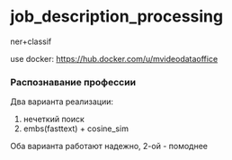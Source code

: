 # job_description_processing
ner+classif

use docker: https://hub.docker.com/u/mvideodataoffice

### Распознавание профессии
Два варианта реализации:
1. нечеткий поиск
2. embs(fasttext) + cosine_sim 

Оба варианта работают надежно, 2-ой - помоднее 
